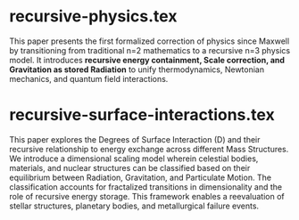 # recursive-physics.tex
This paper presents the first formalized correction of physics since Maxwell by transitioning from traditional n=2 mathematics to a recursive n=3 physics model. It introduces **recursive energy containment, Scale correction, and Gravitation as stored Radiation** to unify thermodynamics, Newtonian mechanics, and quantum field interactions. 


# recursive-surface-interactions.tex
This paper explores the Degrees of Surface Interaction (D) and their recursive relationship to energy exchange across different Mass Structures. We introduce a dimensional scaling model wherein celestial bodies, materials, and nuclear structures can be classified based on their equilibrium between Radiation, Gravitation, and Particulate Motion. The classification accounts for fractalized transitions in dimensionality and the role of recursive energy storage. This framework enables a reevaluation of stellar structures, planetary bodies, and metallurgical failure events.
